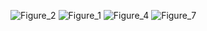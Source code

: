 ![Figure_2](https://github.com/user-attachments/assets/8a6daaa2-1c06-4fad-8535-118152ab2de8)
![Figure_1](https://github.com/user-attachments/assets/3442c942-472b-4465-af5a-7565ae3fcbab)
![Figure_4](https://github.com/user-attachments/assets/c9e0a7ef-d443-4089-99b7-4f29b0ab5996)
![Figure_7](https://github.com/user-attachments/assets/eada1d7e-ea16-495e-b92e-d26408462877)
